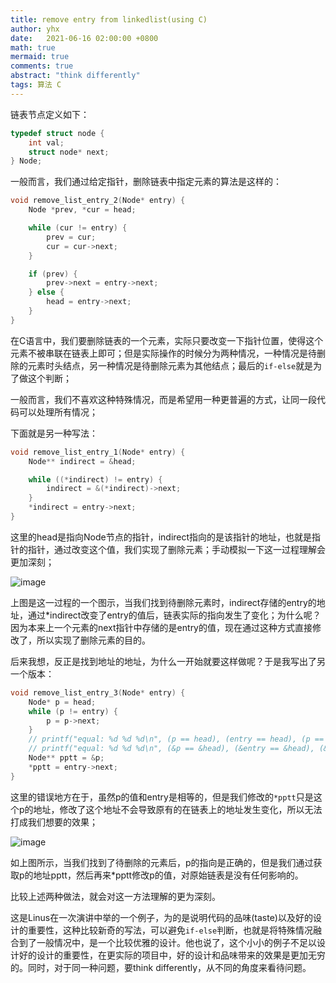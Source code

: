 ```yaml
---
title: remove entry from linkedlist(using C)
author: yhx
date:   2021-06-16 02:00:00 +0800
math: true
mermaid: true
comments: true
abstract: "think differently"
tags: 算法 C
---
```


链表节点定义如下：
```c
typedef struct node {
    int val;
    struct node* next;
} Node;
```

一般而言，我们通过给定指针，删除链表中指定元素的算法是这样的：
```c
void remove_list_entry_2(Node* entry) {
    Node *prev, *cur = head;

    while (cur != entry) {
        prev = cur;
        cur = cur->next;
    }

    if (prev) {
        prev->next = entry->next;
    } else {
        head = entry->next;
    }
}
```

在C语言中，我们要删除链表的一个元素，实际只要改变一下指针位置，使得这个元素不被串联在链表上即可；但是实际操作的时候分为两种情况，一种情况是待删除的元素时头结点，另一种情况是待删除元素为其他结点；最后的`if-else`就是为了做这个判断；

一般而言，我们不喜欢这种特殊情况，而是希望用一种更普遍的方式，让同一段代码可以处理所有情况；

下面就是另一种写法：
```c
void remove_list_entry_1(Node* entry) {
    Node** indirect = &head;

    while ((*indirect) != entry) {
        indirect = &(*indirect)->next;
    }
    *indirect = entry->next;
}
```

这里的head是指向Node节点的指针，indirect指向的是该指针的地址，也就是指针的指针，通过改变这个值，我们实现了删除元素；手动模拟一下这一过程理解会更加深刻；

![image](https://user-images.githubusercontent.com/85326814/122100281-96066980-ce45-11eb-9348-36a941dbe793.png)

上图是这一过程的一个图示，当我们找到待删除元素时，indirect存储的entry的地址，通过*indirect改变了entry的值后，链表实际的指向发生了变化；为什么呢？因为本来上一个元素的next指针中存储的是entry的值，现在通过这种方式直接修改了，所以实现了删除元素的目的。

后来我想，反正是找到地址的地址，为什么一开始就要这样做呢？于是我写出了另一个版本：

```c
void remove_list_entry_3(Node* entry) {
    Node* p = head;
    while (p != entry) {
        p = p->next;
    }
    // printf("equal: %d %d %d\n", (p == head), (entry == head), (p == entry));
    // printf("equal: %d %d %d\n", (&p == &head), (&entry == &head), (&p == &entry));
    Node** pptt = &p;
    *pptt = entry->next;
}
```

这里的错误地方在于，虽然p的值和entry是相等的，但是我们修改的`*pptt`只是这个p的地址，修改了这个地址不会导致原有的在链表上的地址发生变化，所以无法打成我们想要的效果；

![image](https://user-images.githubusercontent.com/85326814/122100042-4f187400-ce45-11eb-9327-33337b4c5174.png)

如上图所示，当我们找到了待删除的元素后，p的指向是正确的，但是我们通过获取p的地址pptt，然后再来*pptt修改p的值，对原始链表是没有任何影响的。

比较上述两种做法，就会对这一方法理解的更为深刻。

这是Linus在一次演讲中举的一个例子，为的是说明代码的品味(taste)以及好的设计的重要性，这种比较新奇的写法，可以避免`if-else`判断，也就是将特殊情况融合到了一般情况中，是一个比较优雅的设计。他也说了，这个小小的例子不足以设计好的设计的重要性，在更实际的项目中，好的设计和品味带来的效果是更加无穷的。同时，对于同一种问题，要think differently，从不同的角度来看待问题。

